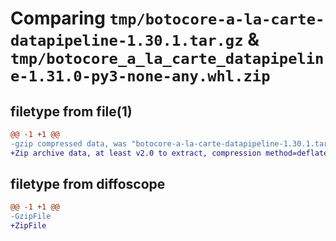 # Comparing `tmp/botocore-a-la-carte-datapipeline-1.30.1.tar.gz` & `tmp/botocore_a_la_carte_datapipeline-1.31.0-py3-none-any.whl.zip`

## filetype from file(1)

```diff
@@ -1 +1 @@
-gzip compressed data, was "botocore-a-la-carte-datapipeline-1.30.1.tar", last modified: Thu Jul  6 01:44:57 2023, max compression
+Zip archive data, at least v2.0 to extract, compression method=deflate
```

## filetype from diffoscope

```diff
@@ -1 +1 @@
-GzipFile
+ZipFile
```

